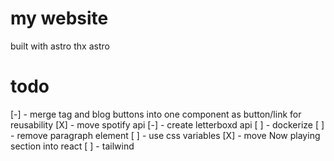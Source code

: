 # my website
built with astro
thx astro

# todo
[-] - merge tag and blog buttons into one component as button/link for reusability
[X] - move spotify api
[-] - create letterboxd api
[ ] - dockerize
[ ] - remove paragraph element
[ ] - use css variables
[X] - move Now playing section into react
[ ] - tailwind
